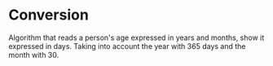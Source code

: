 # Conversion
Algorithm that reads a person's age expressed in years and months, show it expressed in days. Taking into account the year with 365 days and the month with 30.
